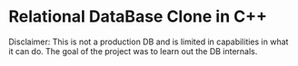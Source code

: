 # Relational DataBase Clone in C++

Disclaimer: This is not a production DB and is limited in capabilities in what it can do.
The goal of the project was to learn out the DB internals.



